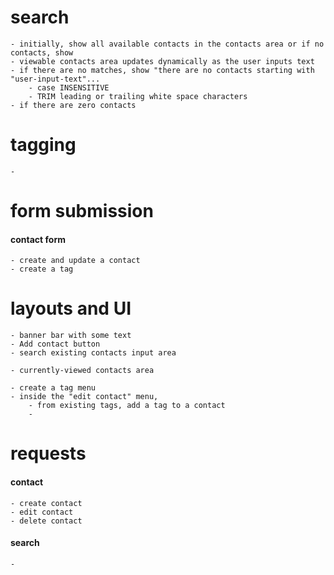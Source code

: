 # search

    - initially, show all available contacts in the contacts area or if no contacts, show
    - viewable contacts area updates dynamically as the user inputs text
    - if there are no matches, show "there are no contacts starting with "user-input-text"...
        - case INSENSITIVE
        - TRIM leading or trailing white space characters
    - if there are zero contacts

# tagging

    -

# form submission

#### contact form

    - create and update a contact
    - create a tag

# layouts and UI

    - banner bar with some text
    - Add contact button
    - search existing contacts input area

    - currently-viewed contacts area

    - create a tag menu
    - inside the "edit contact" menu,
        - from existing tags, add a tag to a contact
        -

# requests

#### contact

    - create contact
    - edit contact
    - delete contact

#### search

    -
